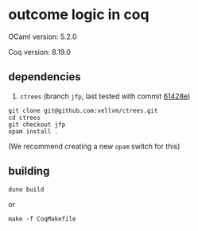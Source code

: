 # outcome logic in coq

OCaml version: 5.2.0

Coq version: 8.19.0

dependencies
---
1. `ctrees` (branch `jfp`, last tested with commit
[61428e]([url](https://github.com/vellvm/ctrees/commit/61428ec4dbc0bb82f91176e54f99bef52f9fd417)))

```
git clone git@github.com:vellvm/ctrees.git
cd ctrees
git checkout jfp
opam install .
```

(We recommend creating a new `opam` switch for this)

building
---
```
dune build
```
or
```
make -f CoqMakefile
```

